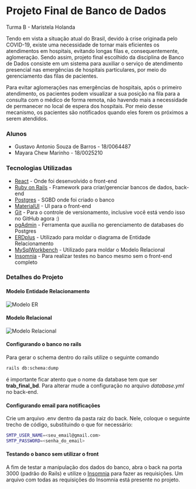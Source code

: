 # Projeto Final de Banco de Dados
Turma B - Maristela Holanda

Tendo em vista a situação atual do Brasil, devido à crise originada pelo COVID-19, existe uma necessidade de tornar mais eficientes os atendimentos em hospitais, evitando longas filas e, consequentemente, aglomeração. Sendo assim, projeto final escolhido da disciplina de Banco de Dados consiste em um sistema para auxiliar o serviço de atendimento presencial nas emergências de hospitais particulares, por meio do gerenciamento das filas de pacientes.

Para evitar aglomerações nas emergências de hospitais, após o primeiro atendimento, os pacientes podem visualizar a sua posição na fila para a consulta com o médico de forma remota, não havendo mais a necessidade de permanecer no local de espera dos hospitais. Por meio desse mecanismo, os pacientes são notificados quando eles forem os próximos a serem atendidos.

### Alunos

- Gustavo Antonio Souza de Barros - 18/0064487
- Mayara Chew Marinho - 18/0025210

### Tecnologias Utilizadas

* [React] - Onde foi desenvolvido o front-end
* [Ruby on Rails] - Framework para criar/gerenciar bancos de dados, back-end
* [Postgres] - SGBD onde foi criado o banco
* [MaterialUI] - UI para o front-end
* [Git] - Para o controle de versionamento, inclusive você está vendo isso no GitHub agora :)
* [pgAdmin] - Ferramenta que auxilia no gerenciamento de databases do Postgres
* [ERDplus] - Utilizado para moldar o diagrama de Entidade Relacionamento
* [MySqlWorkbench] - Utilizado para moldar o Modelo Relacional
* [Insomnia] - Para realizar testes no banco mesmo sem o front-end completo

### Detalhes do Projeto


#### Modelo Entidade Relacionamento

![Modelo ER](https://i.imgur.com/9qvXqJ1.png)

#### Modelo Relacional

![Modelo Relacional](https://i.imgur.com/rpNxmiD.png)

#### Configurando o banco no rails

Para gerar o schema dentro do rails utilize o seguinte comando
```sh
rails db:schema:dump
```
é importante ficar atento que o nome da database tem que ser **trab_final_bd**. Para alterar mude a configuração no arquivo *database.yml* no back-end.

#### Configurando email para notificações

Crie um arquivo .env dentro da pasta raiz do back. Nele, coloque o seguinte trecho de código, substituindo o que for necessário:

```sh
SMTP_USER_NAME=<seu_email@gmail.com>
SMTP_PASSWORD=<senha_do_email>
```

#### Testando o banco sem utilizar o front

A fim de testar a manipulação dos dados do banco, abra o back na porta 3000 (padrão do Rails) e utilize o [Insomnia] para fazer as requisições. Um arquivo com todas as requisições do Insomnia está presente no projeto.


[//]: # (These are reference links used in the body of this note and get stripped out when the markdown processor does its job. There is no need to format nicely because it shouldn't be seen. Thanks SO - http://stackoverflow.com/questions/4823468/store-comments-in-markdown-syntax)

   [React]: <https://pt-br.reactjs.org/>
   [Ruby on Rails]: <https://rubyonrails.org/>
   [Postgres]: <https://www.postgresql.org/>
   [MaterialUI]: <https://material-ui.com/>
   [Git]: <https://git-scm.com/>
   [pgAdmin]: <https://www.pgadmin.org/>
   [ERDplus]: <https://erdplus.com/>
   [MySqlWorkbench]: <https://www.mysql.com/products/workbench/>
   [Insomnia]: <https://insomnia.rest/>

